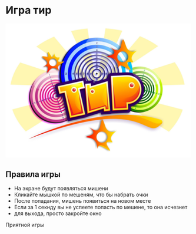 # **Игра тир**
!["тир"](тир.jpg)

## Правила игры
+ На экране будут появляться мишени
+ Кликайте мышкой по мешеням, что бы набрать очки
+ После попадания, мишень появиться на новом месте
+ Если за 1 секнду вы не успеете попасть по мешене, то она исчезнет
+ для выхода, просто закройте окно

Приятной игры